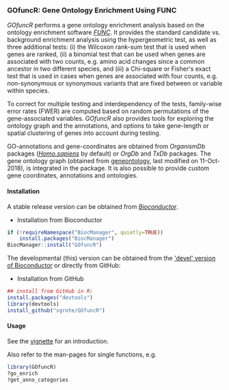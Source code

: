 ### GOfuncR: Gene Ontology Enrichment Using FUNC 

_GOfuncR_ performs a gene ontology enrichment analysis based on the ontology enrichment software [_FUNC_](https://www.ncbi.nlm.nih.gov/pmc/articles/PMC1800870/).
It provides the standard candidate vs. background enrichment analysis using the hypergeometric test, as well as three additional tests: (i) the Wilcoxon rank-sum test that is used when genes are ranked, (ii) a binomial test that can be used when genes are associated with two counts, e.g. amino acid changes since a common ancestor in two different species, and (iii) a Chi-square or Fisher's exact test that is used in cases when genes are associated with four counts, e.g. non-synonymous or synonymous variants that are fixed between or variable within species.  

To correct for multiple testing and interdependency of the tests, family-wise error rates (FWER) are computed based on random permutations of the gene-associated variables.
_GOfuncR_ also provides tools for exploring the ontology graph and the annotations, and options to take gene-length or spatial clustering of genes into account during testing.  

GO-annotations and gene-coordinates are obtained from _OrganismDb_ packages ([_Homo.sapiens_](https://www.bioconductor.org/packages/release/data/annotation/html/Homo.sapiens.html) by default) or _OrgDb_ and _TxDb_ packages.
The gene ontology graph (obtained from [geneontology](http://archive.geneontology.org/latest-termdb/), last modified on 11-Oct-2018), is integrated in the package.
It is also possible to provide custom gene coordinates, annotations and ontologies.


#### Installation

A stable release version can be obtained from [_Bioconductor_](https://www.bioconductor.org/packages/release/bioc/html/GOfuncR.html).


+ Installation from Bioconductor

```r
if (!requireNamespace("BiocManager", quietly=TRUE))
    install.packages("BiocManager")
BiocManager::install("GOfuncR")
```

The developmental (this) version can be obtained from the ['devel' version of Bioconductor](https://bioconductor.org/developers/how-to/useDevel/) or directly from
GitHub:


+ Installation from GitHub

```r
## install from GitHub in R:
install.packages("devtools")
library(devtools)
install_github("sgrote/GOfuncR")
```


#### Usage

See the [vignette](https://bioconductor.org/packages/devel/bioc/vignettes/GOfuncR/inst/doc/GOfuncR.html) for an introduction.

Also refer to the man-pages for single functions, e.g.
```r
library(GOfuncR)
?go_enrich
?get_anno_categories

```
